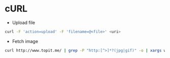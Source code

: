 # cURL

- Upload file

```sh
curl -F 'action=upload' -F 'filename=@<file>' <uri>
```

- Fetch image

```sh
curl http://www.topit.me/ | grep -P "http:[^>]*?(jpg|gif)" -o | xargs wget
```